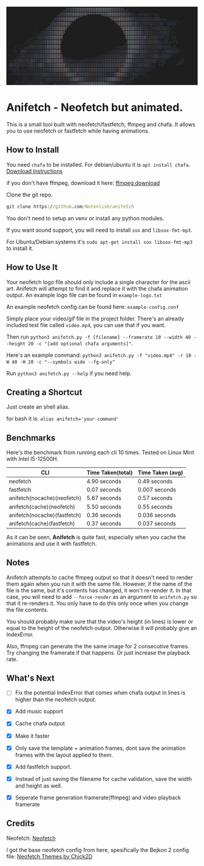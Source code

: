 ![example](example.png)
# Anifetch - Neofetch but animated.

This is a small tool built with neofetch/fastfetch, ffmpeg and chafa. It allows you to use neofetch or fastfetch while having animations.

## How to Install

You need `chafa` to be installed. For debian/ubuntu it is `apt install chafa`. [Download Instructions](https://hpjansson.org/chafa/download/)

if you don't have ffmpeg, download it here: [ffmpeg download](https://www.ffmpeg.org/download.html)

Clone the git repo.

```cmd
git clone https://github.com/Notenlish/anifetch
```

You don't need to setup an venv or install any python modules.

If you want sound support, you will need to install `sox` and `libsox-fmt-mp3`.

For Ubuntu/Debian systems it's `sudo apt-get install sox libsox-fmt-mp3` to install it.

## How to Use It

Your neofetch logo file should only include a single character for the ascii art. Anifetch will attempt to find it and replace it with the chafa animation output. An example logo file can be found in `example-logo.txt`

An example neofetch config can be found here: `example-config.conf`

Simply place your video/gif file in the project folder. There's an already included test file called `video.mp4`, you can use that if you want.

Then run `python3 anifetch.py -f [filename] --framerate 10 --width 40 --height 20 -c "[add optional chafa arguments]"`.

Here's an example command: `python3 anifetch.py -f "video.mp4" -r 10 -W 40 -H 20 -c "--symbols wide --fg-only"`

Run `python3 anifetch.py --help` if you need help.

## Creating a Shortcut

Just create an shell alias.

for bash it is: `alias anifetch='your-command'`

## Benchmarks

Here's the benchmark from running each cli 10 times. Tested on Linux Mint with Intel I5-12500H.

| CLI       | Time Taken(total) | Time Taken (avg) |
| --------- | ----------------- | ---------------- |
| neofetch  | 4.90 seconds     | 0.49 seconds   |
| fastfetch | 0.07 seconds     | 0.007 seconds    |
| anifetch(nocache)(neofetch)  | 5.67 seconds     | 0.57 seconds   |
| anifetch(cache)(neofetch)  | 5.50 seconds     | 0.55 seconds   |
| anifetch(nocache)(fastfetch)  | 0.36 seconds     | 0.036 seconds   |
| anifetch(cache)(fastfetch)  | 0.37 seconds     | 0.037 seconds   |

As it can be seen, **Anifetch** is quite fast, especially when you cache the animations and use it with fastfetch.

## Notes

Anifetch attempts to cache ffmpeg output so that it doesn't need to render them again when you run it with the same file. However, if the name of the file is the same, but it's contents has changed, it won't re-render it. In that case, you will need to add `--force-render` as an argument to `anifetch.py` so that it re-renders it. You only have to do this only once when you change the file contents.

You should probably make sure that the video's height (in lines) is lower or equal to the height of the neofetch output. Otherwise it will probably give an IndexError.

Also, ffmpeg can generate the the same image for 2 consecutive frames. Try changing the framerate if that happens. Or just increase the playback rate.

## What's Next

- [ ] Fix the potential IndexError that comes when chafa output in lines is higher than the neofetch output.

- [X] Add music support

- [X] Cache chafa output

- [X] Make it faster

- [X] Only save the template + animation frames, dont save the animation frames with the layout applied to them.

- [X] Add fastfetch support.

- [X] Instead of just saving the filename for cache validation, save the width and height as well.

- [X] Seperate frame generation framerate(ffmpeg) and video playback framerate

## Credits

Neofetch: [Neofetch](https://github.com/dylanaraps/neofetch)

I got the base neofetch config from here, spesifically the Bejkon 2 config file: [Neofetch Themes by Chick2D](https://github.com/Chick2D/neofetch-themes)
